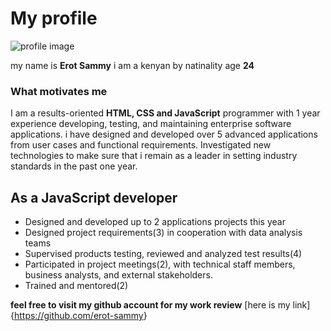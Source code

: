 # My profile

<!-- personal bio -->

![profile image](https://avatars.githubusercontent.com/u/93705588?s=400&u=0b392b1bbb12a5c74b45ef4efdc8e0bc28d78497&v=4)

my name is **Erot Sammy** i am a kenyan by natinality age **24**

### What motivates me

I am a results-oriented **HTML, CSS and JavaScript** programmer with 1 year
experience developing, testing, and maintaining enterprise software
applications. i have designed and developed over 5 advanced applications from
user cases and functional requirements. Investigated new technologies to make
sure that i remain as a leader in setting industry standards in the past one
year.

## As a JavaScript developer

- Designed and developed up to 2 applications projects this year
- Designed project requirements(3) in cooperation with data analysis teams
- Supervised products testing, reviewed and analyzed test results(4)
- Participated in project meetings(2), with technical staff members, business
  analysts, and external stakeholders.
- Trained and mentored(2)

**feel free to visit my github account for my work review** [here is my
link]{<https://github.com/erot-sammy>}
